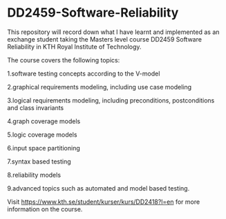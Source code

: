 # DD2459-Software-Reliability

This repository will record down what I have learnt and implemented as an exchange student taking the Masters level course DD2459 Software Reliability in KTH Royal Institute of Technology. 

The course covers the following topics:  

1.software testing concepts according to the V-model

2.graphical requirements modeling, including use case modeling

3.logical requirements modeling, including preconditions, postconditions and class invariants

4.graph coverage models

5.logic coverage models

6.input space partitioning

7.syntax based testing

8.reliability models

9.advanced topics such as automated and model based testing.  

Visit https://www.kth.se/student/kurser/kurs/DD2418?l=en for more information on the course.
